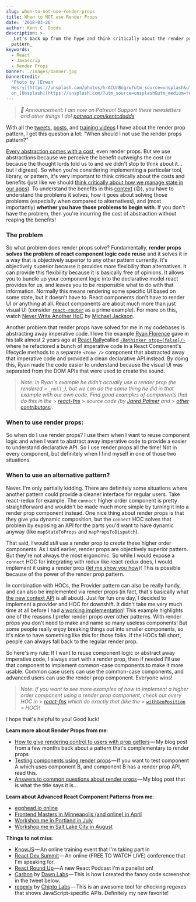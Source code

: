 ```yaml
---
slug: when-to-not-use-render-props
title: When to NOT use Render Props
date: '2018-03-26'
author: Kent C. Dodds
description: >-
  _Let's back up from the hype and think critically about the render props
  pattern_
keywords:
  - React
  - Javascrip
  - Render Props
banner: ./images/banner.jpg
bannerCredit:
  'Photo by [Erwan
  Hesry](https://unsplash.com/photos/h-ACUrBngrw?utm_source=unsplash&utm_medium=referral&utm_content=creditCopyText)
  on_[Unsplash](https://unsplash.com/?utm_source=unsplash&utm_medium=referral&utm_content=creditCopyText)'
---
```


> _🚨 Announcement: I am now on Patreon! Support these newsletters and other
> things I do!_ [_patreon.com/kentcdodds_](https://www.patreon.com/kentcdodds)

With all the [tweets](https://twitter.com/kentcdodds/status/957388589171539968),
[posts](https://blog.kentcdodds.com/answers-to-common-questions-about-render-props-a9f84bb12d5d),
and
[training videos](https://egghead.io/lessons/react-use-render-props-with-react)
I have about the render prop pattern, I get this question a lot: "When should I
not use the render props pattern?"

[Every abstraction comes with a cost](https://twitter.com/kentcdodds/status/972468078813446149),
even render props. But we use abstractions because we perceive the benefit
outweighs the cost (or because the thought lords told us to and we didn't stop
to think about it... but I digress). So when you're considering implementing a
particular tool, library, or pattern, it's very important to think critically
about the costs and benefits (just like we should
[think critically about how we manage state in our apps](https://blog.kentcdodds.com/application-state-management-66de608ccb24)).
To understand the benefits in this
[context](https://medium.com/dailyjs/reacts--new-context-api-70c9fe01596b) (😉),
you have to understand the problems it solves, how it goes about solving those
problems (especially when compared to alternatives), and (most importantly)
**whether you have those problems to begin with**. If you don't have the
problem, then you're incurring the cost of abstraction without reaping the
benefits!

### The problem

So what problem does render props solve? Fundamentally, **render props solves
the problem of react component logic code reuse** and it solves it in a way that
is objectively superior to any other pattern currently. It's objectively
superior because it provides more flexibility than alternatives. It can provide
this flexibility because it is basically free of opinions. It allows you to
bundle up your component logic into the declarative model react provides for us,
and leaves you to be responsible what to do with that information. Normally this
means rendering some specific UI based on some state, but it doesn't have to.
React components don't have to render UI or anything at all. React components
are about much more than just visual UI (consider
[`react-router`](https://reacttraining.com/react-router/) as a prime example).
For more on this, watch
[Never Write Another HoC](https://www.youtube.com/watch?v=BcVAq3YFiuc) by
[Michael Jackson](https://twitter.com/mjackson).

Another problem that render props have solved for me in my codebases is
abstracting away imperative code. I love the example
[Ryan Florence](https://twitter.com/mjackson) gave in his talk almost 2 years
ago at [React Rally](http://www.reactrally.com/)called
[`‹Rethinker stop={false}/›`](https://youtu.be/kp-NOggyz54) where he refactored
a bunch of imperative code in a React Component's lifecycle methods to a
separate `<Tone />` component that abstracted away that imperative code and
provided a clean declarative API instead. By doing this, Ryan made the code
easier to understand because the visual UI was separated from the DOM APIs that
were used to create the sound.

> _Note: In Ryan's example he didn't actually use a render prop (he rendered_ >
> `_null_`_), but we can do the same thing he did in that example with our own
> code. Find good examples of components that do this in the_ >
> [_react-fns_](https://github.com/jaredpalmer/react-fns/tree/master/src) >
> _source code (by_ [_Jared Palmer_](https://twitter.com/jaredpalmer) _and_ >
> [_other contributors_](https://github.com/jaredpalmer/react-fns/blob/master/README.md#contributors)_)._

### When to use render props:

So when do I use render props? I use them when I want to reuse component logic
and when I want to abstract away imperative code to provide a easier to
understand declarative API. So I use render props all the time! Not in every
component, but definitely when I find myself in one of those two situations.

### When to use an alternative pattern?

Never. I'm only partially kidding. There are definitely some situations where
another pattern could provide a cleaner interface for regular users. Take
react-redux for example. The `connect` higher order component is pretty
straightforward and wouldn't be made much more simple by turning it into a
render prop component instead. One nice thing about render props is that they
give you dynamic composition, but the `connect` HOC solves that problem by
exposing an API for the parts you'd want to have dynamic anyway (like
`mapStateToProps` and `mapPropsToDispatch`).

That said, I would _still_ use a render prop to _create_ these higher order
components. As I said earlier, render props are objectively superior pattern.
But they're not always the most ergonomic. So while I would expose a `connect`
HOC for integrating with redux like react-redux does, I would implement it using
a render prop
([let me show you how](https://egghead.io/lessons/react-implement-a-higher-order-component-with-render-props))!
This is possible because of the power of the render prop pattern.

In combination with HOCs, the Provider pattern can also be really handy, and can
also be implemented via render props (in fact, that's basically what
[the new context API](https://medium.com/dailyjs/reacts-%EF%B8%8F-new-context-api-70c9fe01596b)
is all about). Just for fun one day, I decided to implement a provider and HOC
for downshift. It didn't take me very much time at all before I had
[a working implementation](https://codesandbox.io/s/017n1jqo00)! This example
highlights one of the reasons I prefer render props over other patterns. With
render props you don't need to make and name so many useless components! But
some people really enjoy breaking things out into smaller components, so it's
nice to have something like this for those folks. If the HOCs fall short, people
can always fall back to the regular render prop.

So here's my rule: If I want to reuse component logic or abstract away
imperative code, I always start with a render prop, then if needed I'll use that
component to implement common-case components to make it more usable. Common
case users can use the common-case components, and advanced users can use the
render prop component. Everyone wins!

> _Note: If you want to see more examples of how to implement a higher order
> component using a render prop component, check out every HOC in_ >
> [_react-fns_](https://github.com/jaredpalmer/react-fns/tree/master/src) _which
> do exactly that (like the_ >
> [`withGeoPosition`](https://github.com/jaredpalmer/react-fns/blob/052ea56092c53946c7937e1d32adf78a7d37d6f3/src/GeoPosition/withGeoPosition.tsx) >
> _HOC)!_

I hope that's helpful to you! Good luck!

**Learn more about Render Props from me**:

- [How to give rendering control to users with prop getters](https://blog.kentcdodds.com/how-to-give-rendering-control-to-users-with-prop-getters-549eaef76acf) — My
  blog post from a few months back about a pattern that's complementary to
  render props
- [Testing components using render props](https://blog.kentcdodds.com/testing--components-using-render-props-5623ab1814c) — If
  you want to test component A which uses component B, and component B has a
  render prop API, read this.
- [Answers to common questions about render props](https://blog.kentcdodds.com/answers-to-common-questions-about-render-props-a9f84bb12d5d) — My
  blog post that is what the title says it is...

**Learn about Advanced React Component Patterns from me**:

- [egghead.io online](https://egghead.io/courses/advanced-react-component-patterns)
- [Frontend Masters in Minneapolis (and online) in April](https://frontendmasters.com/workshops/advanced-react-patterns/)
- [Workshop.me in Portland in July](https://workshop.me/2018-07-advanced-react?a=kent)
- [Workshop.me in Salt Lake City in August](https://workshop.me/2018-08-advanced-react?a=kent)

**Things to not miss**:

- [KnowJS](http://knowjs.org/) — An online training event that I'm taking part
  in
- [React Dev Summit](https://reactdevsummit.com/) — An online (FREE TO WATCH
  LIVE) conference that I'm speaking for.
- [React Round Up](https://devchat.tv/react-round-up) — A new React Podcast I'm
  a panelist on!
- [Carbon](https://stackedit.io/carbon.now.sh) by
  [Dawn Labs](https://dawnlabs.io/) — This is how I created the fancy code
  screenshot in the tweet below.
- [regexly](https://regexly.chipto.io/) by
  [Chipto Labs](https://chipto.io/) — This is an awesome tool for checking
  regexes that shows JavaScript-specific APIs. Definitely my new favorite!

